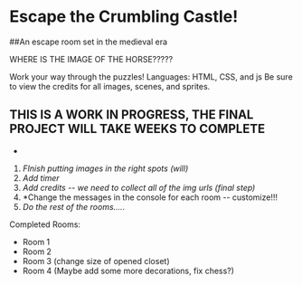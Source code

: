 # Escape the Crumbling Castle!
##An escape room set in the medieval era

WHERE IS THE IMAGE OF THE HORSE?????

Work your way through the puzzles! Languages: HTML, CSS, and js
Be sure to view the credits for all images, scenes, and sprites.

THIS IS A WORK IN PROGRESS, THE FINAL PROJECT WILL TAKE WEEKS TO COMPLETE
-
-
1. *FInish putting images in the right spots (will)*
2. *Add timer*
3. *Add credits -- we need to collect all of the img urls (final step)*
4. *Change the messages in the console for each room -- customize!!!
5. *Do the rest of the rooms.....*

Completed Rooms:
- Room 1
- Room 2 
- Room 3 (change size of opened closet)
- Room 4 (Maybe add some more decorations, fix chess?)
